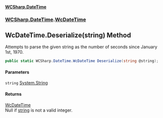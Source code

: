 #### [WCSharp\.DateTime](README.md 'README')
### [WCSharp\.DateTime](WCSharp.DateTime.md 'WCSharp\.DateTime').[WcDateTime](WCSharp.DateTime.WcDateTime.md 'WCSharp\.DateTime\.WcDateTime')

## WcDateTime\.Deserialize\(string\) Method

Attempts to parse the given string as the number of seconds since January 1st, 1970\.

```csharp
public static WCSharp.DateTime.WcDateTime Deserialize(string @string);
```
#### Parameters

<a name='WCSharp.DateTime.WcDateTime.Deserialize(string).string'></a>

`string` [System\.String](https://learn.microsoft.com/en-us/dotnet/api/system.string 'System\.String')

#### Returns
[WcDateTime](WCSharp.DateTime.WcDateTime.md 'WCSharp\.DateTime\.WcDateTime')  
Null if [string](WCSharp.DateTime.WcDateTime.Deserialize(string).md#WCSharp.DateTime.WcDateTime.Deserialize(string).string 'WCSharp\.DateTime\.WcDateTime\.Deserialize\(string\)\.string') is not a valid integer\.